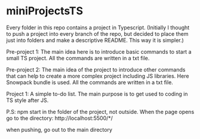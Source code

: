 # miniProjectsTS
Every folder in this repo contains a project in Typescript.
(Initially I thought to push a project into every branch of the repo, but decided to place them just into folders and make a descriptive README. This way it is simpler.)

Pre-project 1:
The main idea here is to introduce basic commands to start a small TS project.
All the commands are written in a txt file. 

Pre-project 2:
The main idea of the project to introduce other commands that can help to create a more complex project including JS libraries. 
Here Snowpack bundle is used. All the commands are written in a txt file. 

Project 1: 
A simple to-do list. The main purpose is to get used to coding in TS style after JS. 



P.S:
npm start in the folder of the project, not outside. 
When the page opens go to the directory: http://localhost:5500/*/

when pushing, go out to the main directory





